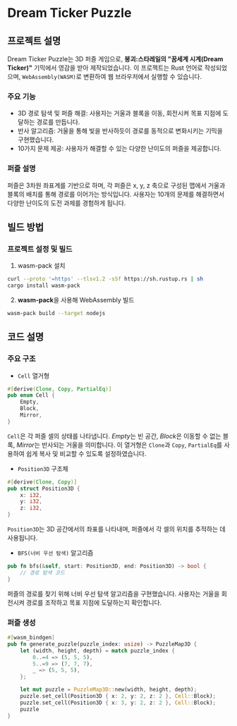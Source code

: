 # Dream Ticker Puzzle
## 프로젝트 설명
Dream Ticker Puzzle는 3D 퍼즐 게임으로, **붕괴:스타레일의 "꿈세계 시계(Dream Ticker)"** 기믹에서 영감을 받아 제작되었습니다. 이 프로젝트는 Rust 언어로 작성되었으며, `WebAssembly(WASM)`로 변환하여 웹 브라우저에서 실행할 수 있습니다.

### 주요 기능
- 3D 경로 탐색 및 퍼즐 해결: 사용자는 거울과 블록을 이동, 회전시켜 목표 지점에 도달하는 경로를 만듭니다.
- 반사 알고리즘: 거울을 통해 빛을 반사하듯이 경로를 동적으로 변화시키는 기믹을 구현했습니다.
- 10가지 문제 제공: 사용자가 해결할 수 있는 다양한 난이도의 퍼즐을 제공합니다.

### 퍼즐 설명
퍼즐은 3차원 좌표계를 기반으로 하며, 각 퍼즐은 x, y, z 축으로 구성된 맵에서 거울과 블록의 배치를 통해 경로를 이어가는 방식입니다. 사용자는 10개의 문제를 해결하면서 다양한 난이도의 도전 과제를 경험하게 됩니다.

## 빌드 방법

### 프로젝트 설정 및 빌드
1. wasm-pack 설치
```bash
curl --proto '=https' --tlsv1.2 -sSf https://sh.rustup.rs | sh
cargo install wasm-pack
```

2. **wasm-pack**을 사용해 WebAssembly 빌드
```bash
wasm-pack build --target nodejs
```

## 코드 설명
### 주요 구조
* `Cell` 열거형
```rust
#[derive(Clone, Copy, PartialEq)]
pub enum Cell {
    Empty,
    Block,
    Mirror,
}
```
 `Cell`은 각 퍼즐 셀의 상태를 나타냅니다. *Empty*는 빈 공간, *Block*은 이동할 수 없는 블록, *Mirror*는 반사되는 거울을 의미합니다.
이 열거형은 `Clone`과 `Copy`, `PartialEq`를 사용하여 쉽게 복사 및 비교할 수 있도록 설정하였습니다.

* `Position3D` 구조체
```rust
#[derive(Clone, Copy)]
pub struct Position3D {
    x: i32,
    y: i32,
    z: i32,
}
```
`Position3D`는 3D 공간에서의 좌표를 나타내며, 퍼즐에서 각 셀의 위치를 추적하는 데 사용됩니다.

* `BFS(너비 우선 탐색)` 알고리즘
```rust
pub fn bfs(&self, start: Position3D, end: Position3D) -> bool {
    // 경로 탐색 코드
}
```
퍼즐의 경로를 찾기 위해 너비 우선 탐색 알고리즘을 구현했습니다. 사용자는 거울을 회전시켜 경로를 조작하고 목표 지점에 도달하는지 확인합니다.

### 퍼즐 생성
```rust
#[wasm_bindgen]
pub fn generate_puzzle(puzzle_index: usize) -> PuzzleMap3D {
    let (width, height, depth) = match puzzle_index {
        0..=4 => (5, 5, 5),
        5..=9 => (7, 7, 7),
        _ => (5, 5, 5),
    };

    let mut puzzle = PuzzleMap3D::new(width, height, depth);
    puzzle.set_cell(Position3D { x: 2, y: 2, z: 2 }, Cell::Block);
    puzzle.set_cell(Position3D { x: 3, y: 2, z: 2 }, Cell::Block);
    puzzle
}
```
